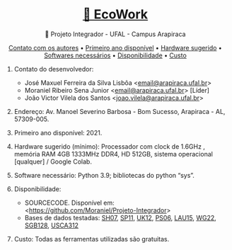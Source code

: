 <h1 align="center">
    <a href="https://github.com/Moraniel/Projeto-Integrador">🔗 EcoWork</a>
</h1>
<p align="center">🚀 Projeto Integrador - UFAL - Campus Arapiraca</p>

<p align="center">
 <a href="#objetivo">Contato com os autores</a> •
 <a href="#roadmap">Primeiro ano disponível</a> • 
 <a href="#tecnologias">Hardware sugerido</a> • 
 <a href="#contribuicao">Softwares necessários</a> • 
 <a href="#licenc-a">Disponibilidade</a> • 
 <a href="#autor">Custo</a>
</p>

1. Contato do desenvolvedor: 
   - José Maxuel Ferreira da Silva Lisbôa <<email@arapiraca.ufal.br>>
   - Moraniel Ribeiro Sena Junior <<email@arapiraca.ufal.br>> [Líder]
   - João Victor Vilela dos Santos <<joao.vilela@arapiraca.ufal.br>>

3. Endereço: Av. Manoel Severino Barbosa - Bom Sucesso, Arapiraca - AL, 57309-005.
   
4. Primeiro ano disponível: 2021.

5. Hardware sugerido (mínimo): Processador com clock de 1.6GHz , memória RAM 4GB 1333MHz DDR4, HD 512GB, sistema operacional [qualquer] / Google Colab.

6. Software necessário: Python 3.9; bibliotecas do python “sys”.

7. Disponibilidade:
    - SOURCECODE. Disponível em: <<https://github.com/Moraniel/Projeto-Integrador>>
    - Bases de dados testadas: [SH07](), [SP11](), [UK12](), [PS06](), [LAU15](), [WG22](), [SGB128](), [USCA312]()

8. Custo: Todas as ferramentas utilizadas são gratuitas.
